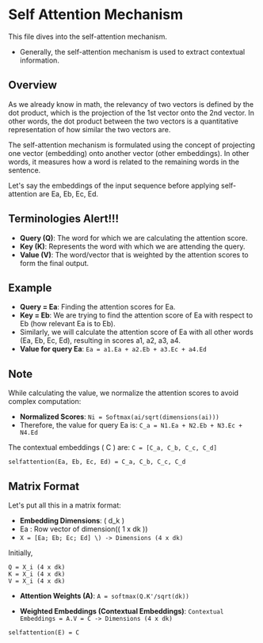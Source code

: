 # Self Attention Mechanism

This file dives into the self-attention mechanism.
- Generally, the self-attention mechanism is used to extract contextual information.

## Overview

As we already know in math, the relevancy of two vectors is defined by the dot product, which is the projection of the 1st vector onto the 2nd vector. In other words, the dot product between the two vectors is a quantitative representation of how similar the two vectors are.

The self-attention mechanism is formulated using the concept of projecting one vector (embedding) onto another vector (other embeddings). In other words, it measures how a word is related to the remaining words in the sentence.

Let's say the embeddings of the input sequence before applying self-attention are Ea, Eb, Ec, Ed.

## Terminologies Alert!!!

- **Query (Q)**: The word for which we are calculating the attention score.
- **Key (K)**: Represents the word with which we are attending the query.
- **Value (V)**: The word/vector that is weighted by the attention scores to form the final output.

## Example

- **Query = Ea**: Finding the attention scores for Ea.
- **Key = Eb**: We are trying to find the attention score of Ea with respect to Eb (how relevant Ea is to Eb).
- Similarly, we will calculate the attention score of Ea with all other words (Ea, Eb, Ec, Ed), resulting in scores a1, a2, a3, a4.
- **Value for query Ea**: 
  ```Ea = a1.Ea + a2.Eb + a3.Ec + a4.Ed```

## Note

While calculating the value, we normalize the attention scores to avoid complex computation:
- **Normalized Scores**:
  ```Ni = Softmax(ai/sqrt(dimensions(ai)))```
- Therefore, the value for query Ea is:
  ```C_a = N1.Ea + N2.Eb + N3.Ec + N4.Ed```

The contextual embeddings \( C \) are:
```C = [C_a, C_b, C_c, C_d]```

```selfattention(Ea, Eb, Ec, Ed) = C_a, C_b, C_c, C_d```

## Matrix Format

Let's put all this in a matrix format:

- **Embedding Dimensions**: \( d_k \)
- Ea : Row vector of dimension(\( 1 x dk \))
- ```X = [Ea; Eb; Ec; Ed] \) -> Dimensions (4 x dk)```

Initially,
```
Q = X_i (4 x dk)
K = X_i (4 x dk)
V = X_i (4 x dk)
```

- **Attention Weights (A)**:
  ```A = softmax(Q.K'/sqrt(dk))```

- **Weighted Embeddings (Contextual Embeddings)**:
 ```Contextual Embeddings = A.V = C -> Dimensions (4 x dk)```

```selfattention(E) = C```
